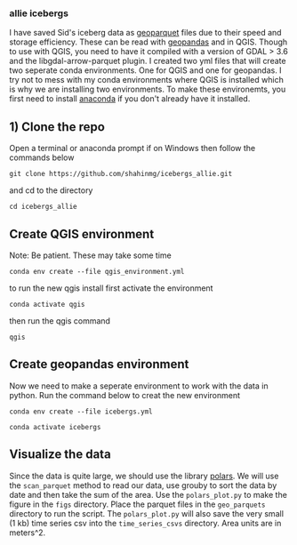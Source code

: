 ### allie icebergs

I have saved Sid's iceberg data as [geoparquet](https://geoparquet.org/) files due to their speed and storage efficiency. These can be read with [geopandas](https://geopandas.org/en/stable/) and in QGIS. Though to use with QGIS, you need to have it compiled with a version of GDAL > 3.6 and the libgdal-arrow-parquet plugin. I created two yml files that will create two seperate conda environments. One for QGIS and one for geopandas. I try not to mess with my conda environments where QGIS is installed which is why we are installing two environments. To make these environemts, you first need to install [anaconda](https://www.anaconda.com/download) if you don't already have it installed.

## 1) Clone the repo
Open a terminal or anaconda prompt if on Windows then follow the commands below

```
git clone https://github.com/shahinmg/icebergs_allie.git
```
and cd to the directory 
```
cd icebergs_allie
```
## Create QGIS environment

Note: Be patient. These may take some time
```
conda env create --file qgis_environment.yml
```

to run the new qgis install first activate the environment

```
conda activate qgis
```

then run the qgis command
```
qgis
```

## Create geopandas environment
Now we need to make a seperate environment to work with the data in python. Run the command below to creat the new environment 

```
conda env create --file icebergs.yml
```

```
conda activate icebergs
```



## Visualize the data

Since the data is quite large, we should use the library [polars](https://docs.pola.rs/). We will use the `scan_parquet` method to read our data, use grouby to sort the data by date and then take the sum of the area. Use the `polars_plot.py` to make the figure in the `figs` directory. Place the parquet files in the `geo_parquets` directory to run the script. The `polars_plot.py` will also save the very small (1 kb) time series csv into the `time_series_csvs` directory. Area units are in meters^2. 

